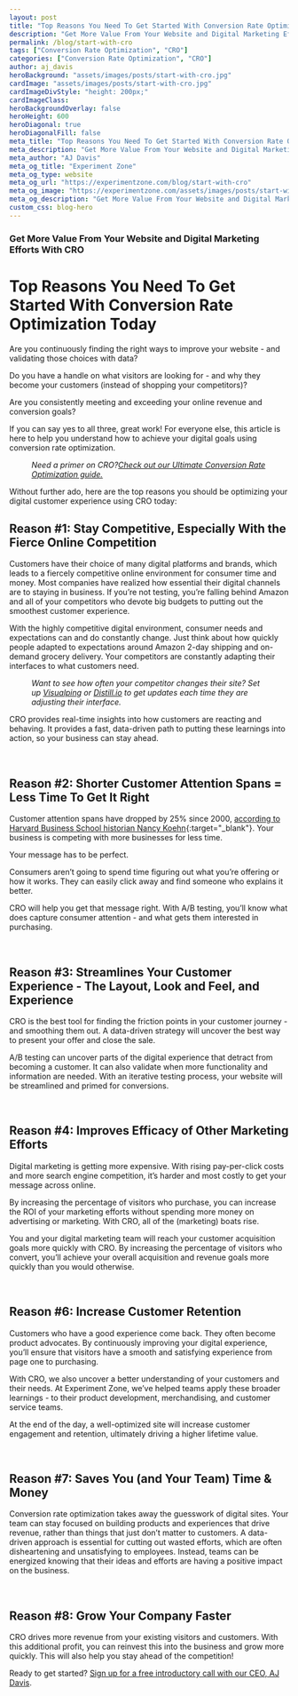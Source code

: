 ```yaml
---
layout: post
title: "Top Reasons You Need To Get Started With Conversion Rate Optimization Today"
description: "Get More Value From Your Website and Digital Marketing Efforts With CRO"
permalink: /blog/start-with-cro
tags: ["Conversion Rate Optimization", "CRO"]
categories: ["Conversion Rate Optimization", "CRO"]
author: aj_davis
heroBackground: "assets/images/posts/start-with-cro.jpg"
cardImage: "assets/images/posts/start-with-cro.jpg"
cardImageDivStyle: "height: 200px;"
cardImageClass:
heroBackgroundOverlay: false
heroHeight: 600
heroDiagonal: true
heroDiagonalFill: false
meta_title: "Top Reasons You Need To Get Started With Conversion Rate Optimization Today"
meta_description: "Get More Value From Your Website and Digital Marketing Efforts With CRO"
meta_author: "AJ Davis"
meta_og_title: "Experiment Zone"
meta_og_type: website
meta_og_url: "https://experimentzone.com/blog/start-with-cro"
meta_og_image: "https://experimentzone.com/assets/images/posts/start-with-cro.jpg"
meta_og_description: "Get More Value From Your Website and Digital Marketing Efforts With CRO"
custom_css: blog-hero
---
```


<style>.hero-image .hero-text h1 {
    font-size: 2rem;
    background: rgba(111,66,183, 0.8);
    padding: 10px;
    } 
    @media (min-width: 768px) {
        .hero-image .hero-text h1 {
            font-size: 2.7rem;
            padding: 40px;
        }
    }
    @media (max-width: 767px) {
        .hero-image.hero-image-set-height {
            height: 400px !important;
        }
    }
</style>

### Get More Value From Your Website and Digital Marketing Efforts With CRO

# Top Reasons You Need To Get Started With Conversion Rate Optimization Today

Are you continuously finding the right ways to improve your website - and validating those choices with data?

Do you have a handle on what visitors are looking for - and why they become your customers (instead of shopping your competitors)?

Are you consistently meeting and exceeding your online revenue and conversion goals?

If you can say yes to all three, great work! For everyone else, this article is here to help you understand how to achieve your digital goals using conversion rate optimization.

<p style="margin-left: 40px; margin-right: 40px;"><i>Need a primer on CRO?<a href="https://experimentzone.com/conversion-rate-optimization/" target="\_blank">Check out our Ultimate Conversion Rate Optimization guide.</a></i></p>

Without further ado, here are the top reasons you should be optimizing your digital customer experience using CRO today:

## Reason #1: Stay Competitive, Especially With the Fierce Online Competition

Customers have their choice of many digital platforms and brands, which leads to a fiercely competitive online environment for consumer time and money. Most companies have realized how essential their digital channels are to staying in business. If you’re not testing, you’re falling behind Amazon and all of your competitors who devote big budgets to putting out the smoothest customer experience.

With the highly competitive digital environment, consumer needs and expectations can and do constantly change. Just think about how quickly people adapted to expectations around Amazon 2-day shipping and on-demand grocery delivery. Your competitors are constantly adapting their interfaces to what customers need.

<p style="margin-left: 40px; margin-right: 40px;"><i>Want to see how often your competitor changes their site? Set up <a href="https://visualping.io/" target="\_blank">Visualping</a> or <a href="https://distill.io/" target="\_blank">Distill.io</a> to get updates each time they are adjusting their interface.</i></p>

CRO provides real-time insights into how customers are reacting and behaving. It provides a fast, data-driven path to putting these learnings into action, so your business can stay ahead.

<br />

## Reason #2: Shorter Customer Attention Spans = Less Time To Get It Right

Customer attention spans have dropped by 25% since 2000, [according to Harvard Business School historian Nancy Koehn](https://www.marketplace.org/2014/02/11/business/goldfish-have-longer-attention-spans-americans-and-publishing-industry-knows-it/){:target="\_blank"}. Your business is competing with more businesses for less time.

Your message has to be perfect.

Consumers aren’t going to spend time figuring out what you’re offering or how it works. They can easily click away and find someone who explains it better.

CRO will help you get that message right. With A/B testing, you’ll know what does capture consumer attention - and what gets them interested in purchasing.

<br />

## Reason #3: Streamlines Your Customer Experience - The Layout, Look and Feel, and Experience

CRO is the best tool for finding the friction points in your customer journey - and smoothing them out. A data-driven strategy will uncover the best way to present your offer and close the sale.

A/B testing can uncover parts of the digital experience that detract from becoming a customer. It can also validate when more functionality and information are needed. With an iterative testing process, your website will be streamlined and primed for conversions.

<br>

## Reason #4: Improves Efficacy of Other Marketing Efforts

Digital marketing is getting more expensive. With rising pay-per-click costs and more search engine competition, it’s harder and most costly to get your message across online.

By increasing the percentage of visitors who purchase, you can increase the ROI of your marketing efforts without spending more money on advertising or marketing. With CRO, all of the (marketing) boats rise.

You and your digital marketing team will reach your customer acquisition goals more quickly with CRO. By increasing the percentage of visitors who convert, you’ll achieve your overall acquisition and revenue goals more quickly than you would otherwise.

<br>

## Reason #6: Increase Customer Retention

Customers who have a good experience come back. They often become product advocates. By continuously improving your digital experience, you’ll ensure that visitors have a smooth and satisfying experience from page one to purchasing.

With CRO, we also uncover a better understanding of your customers and their needs. At Experiment Zone, we’ve helped teams apply these broader learnings - to their product development, merchandising, and customer service teams.

At the end of the day, a well-optimized site will increase customer engagement and retention, ultimately driving a higher lifetime value.

<br>

## Reason #7: Saves You (and Your Team) Time & Money

Conversion rate optimization takes away the guesswork of digital sites. Your team can stay focused on building products and experiences that drive revenue, rather than things that just don’t matter to customers. A data-driven approach is essential for cutting out wasted efforts, which are often disheartening and unsatisfying to employees. Instead, teams can be energized knowing that their ideas and efforts are having a positive impact on the business.

<br>

## Reason #8: Grow Your Company Faster

CRO drives more revenue from your existing visitors and customers. With this additional profit, you can reinvest this into the business and grow more quickly. This will also help you stay ahead of the competition!

Ready to get started? [Sign up for a free introductory call with our CEO, AJ Davis](https://experimentzone.com/team/aj-davis/).
